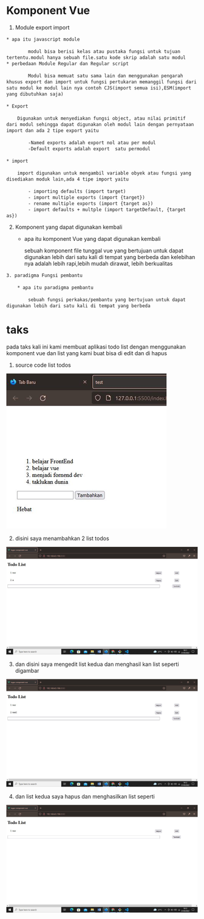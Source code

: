 # Komponent Vue

   1. Module export import

    * apa itu javascript module 

            modul bisa berisi kelas atau pustaka fungsi untuk tujuan tertentu.modul hanya sebuah file.satu kode skrip adalah satu modul
    * perbedaan Module Regular dan Regular script

            Modul bisa memuat satu sama lain dan menggunakan pengarah khusus export dan import untuk fungsi pertukaran memanggil fungsi dari satu modul ke modul lain nya contoh CJS(import semua isi),ESM(import yang dibutuhkan saja)

    * Export

        Digunakan untuk menyediakan fungsi object, atau nilai primitif dari modul sehingga dapat digunakan oleh modul lain dengan pernyataan import dan ada 2 tipe export yaitu

            -Named exports adalah export nol atau per modul
            -Default exports adalah export  satu permodul

    * import 

        import digunakan untuk mengambil variable obyek atau fungsi yang disediakan moduk lain,ada 4 tipe import yaitu

            - importing defaults (import target)
            - import multiple exports (import {target})
            - rename multiple exports (import {target as})
            - import defaults + multple (import targetDefault, {target as})

   2.  Komponent yang dapat digunakan kembali

        * apa itu komponent Vue yang dapat digunakan kembali

            sebuah komponent file tunggal vue yang bertujuan untuk dapat digunakan lebih dari satu kali di tempat yang berbeda dan kelebihan nya adalah lebih rapi,lebih mudah dirawat, lebih berkualitas
    
    3. paradigma Fungsi pembantu

        * apa itu paradigma pembantu 

            sebuah fungsi perkakas/pembantu yang bertujuan untuk dapat digunakan lebih dari satu kali di tempat yang berbeda

# taks

pada taks kali ini kami membuat aplikasi todo list dengan menggunakan komponent vue dan list yang kami buat bisa di edit dan di hapus

1. source code list todos

![screenshots Jawaban no 1](https://github.com/pardi123/VUE_M-SUPARDI/blob/main/11_Vue_Fundamental/screenshots/tugas%20vue%20fundamental.JPG)   

2. disini saya menambahkan 2 list todos 

![screenshots Jawaban no 1](https://github.com/pardi123/VUE_M-SUPARDI/blob/main/13_Komponent%20Vue/screenshots/tugas%20komponen%20vue%20hasil%20list.JPG)

3. dan disini saya mengedit list kedua dan menghasil kan list seperti digambar

![screenshots Jawaban no 1](https://github.com/pardi123/VUE_M-SUPARDI/blob/main/13_Komponent%20Vue/screenshots/tugas%20komponen%20vue%20hasil%20edit.JPG)

4. dan list kedua saya hapus dan menghasilkan list seperti

![screenshots Jawaban no 1](https://github.com/pardi123/VUE_M-SUPARDI/blob/main/13_Komponent%20Vue/screenshots/tugas%20komponen%20vue%20hasil%20hapus.JPG)
